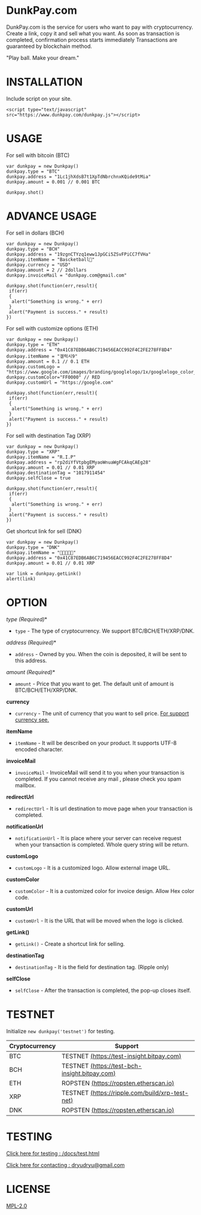 # DunkPay.com

DunkPay.com is the service for users who want to pay with cryptocurrency.
Create a link, copy it and sell what you want.
As soon as transaction is completed, confirmation process starts immediately
Transactions are guaranteed by blockchain method.

"Play ball. Make your dream."

# INSTALLATION
Include script on your site.

```
<script type="text/javascript" src="https://www.dunkpay.com/dunkpay.js"></script>
```

# USAGE

For sell ​​with bitcoin (BTC)

```
var dunkpay = new Dunkpay()
dunkpay.type = "BTC"
dunkpay.address = "1Lc1jhXdsB7t1XpTdNbrchnxKQide9tMia"
dunkpay.amount = 0.001 // 0.001 BTC

dunkpay.shot()
```

# ADVANCE USAGE

For sell ​​in dollars (BCH)

```
var dunkpay = new Dunkpay()
dunkpay.type = "BCH"
dunkpay.address = "19zgnCTYzq1eww1JpGCi5ZSvFPiCC7fVHa"
dunkpay.itemName = "Bascketball🏀"
dunkpay.currency = "USD" 
dunkpay.amount = 2 // 2dollars
dunkpay.invoiceMail = "dunkpay.com@gmail.com"

dunkpay.shot(function(err,result){
 if(err)
 {
  alert("Something is wrong." + err)
 } 
 alert("Payment is success." + result)		
})
```

For sell with customize options (ETH)

```
var dunkpay = new Dunkpay()
dunkpay.type = "ETH"
dunkpay.address = "0x41C87EDB6AB6C719456EACC992F4C2FE278FF8D4"
dunkpay.itemName = "겔럭시9"
dunkpay.amount = 0.1 // 0.1 ETH  
dunkpay.customLogo = "https://www.google.com/images/branding/googlelogo/1x/googlelogo_color_272x92dp.png" 
dunkpay.customColor="FF0000" // RED
dunkpay.customUrl = "https://google.com"

dunkpay.shot(function(err,result){
 if(err)
 {
  alert("Something is wrong." + err)
 } 
 alert("Payment is success." + result)			
})
```

For sell with destination Tag (XRP)

```
var dunkpay = new Dunkpay()
dunkpay.type = "XRP"
dunkpay.itemName = "R.I.P"
dunkpay.address = "rp2diYfVtpbgEMyaoWnuaWgFCAkqCAEg28"
dunkpay.amount = 0.01 // 0.01 XRP  
dunkpay.destinationTag = "1017911454"
dunkpay.selfClose = true

dunkpay.shot(function(err,result){
 if(err)
 {
  alert("Something is wrong." + err)
 } 
 alert("Payment is success." + result)			
})
```

Get shortcut link for sell (DNK)

```
var dunkpay = new Dunkpay()
dunkpay.type = "DNK"
dunkpay.itemName = "🧚🧚🧚🧚🧚"
dunkpay.address = "0x41C87EDB6AB6C719456EACC992F4C2FE278FF8D4"
dunkpay.amount = 0.01 // 0.01 XRP  

var link = dunkpay.getLink()
alert(link)
```

# OPTION

**type (Required*)**
- `type` - The type of cryptocurrency. We support BTC/BCH/ETH/XRP/DNK. 

**address (Required*)**
- `address` - Owned by you. When the coin is deposited, it will be sent to this address. 

**amount (Required*)**
- `amount` - Price that you want to get. The default unit of amount is BTC/BCH/ETH/XRP/DNK. 

**currency**
- `currency` - The unit of currency that you want to sell price. [For support currency see.](https://blockchain.info/api/exchange_rates_api)

**itemName**
- `itemName` - It will be described on your product. It supports UTF-8 encoded character.

**invoiceMail**
- `invoiceMail` - InvoiceMail will send it to you when your transaction is completed. If you cannot receive any mail , please check you spam mailbox. 

**redirectUrl**
- `redirectUrl` - It is url destination to move page when your transaction is completed. 

**notificationUrl**
- `notificationUrl` - It is place where your server can receive request when your transaction is completed. Whole query string will be return. 

**customLogo**
- `customLogo` - It is a customized logo. Allow external image URL. 

**customColor**
- `customColor` - It is a customized color for invoice design. Allow Hex color code. 

**customUrl**
- `customUrl` - It is the URL that will be moved when the logo is clicked. 

**getLink()**
- `getLink()` - Create a shortcut link for selling.

**destinationTag**
- `destinationTag` - It is the field for destination tag. (Ripple only)

**selfClose**
- `selfClose` - After the transaction is completed, the pop-up closes itself. 


# TESTNET
Initialize `new dunkpay('testnet')` for testing.

Cryptocurrency | Support 
------------ | -------------
BTC | TESTNET [(https://test-insight.bitpay.com)](https://test-insight.bitpay.com)
BCH | TESTNET [(https://test-bch-insight.bitpay.com)](https://test-bch-insight.bitpay.com)
ETH | ROPSTEN [(https://ropsten.etherscan.io)](https://ropsten.etherscan.io)
XRP | TESTNET [(https://ripple.com/build/xrp-test-net)](https://ripple.com/build/xrp-test-net)
DNK | ROPSTEN [(https://ropsten.etherscan.io)](https://ropsten.etherscan.io)

# TESTING
 [Click here for testing : /docs/test.html](/docs/test.html)

 [Click here for contacting : dryudryu@gmail.com](mailto:dryudryu@gmail.com)

# LICENSE
[MPL-2.0](https://www.mozilla.org/MPL/2.0/)

